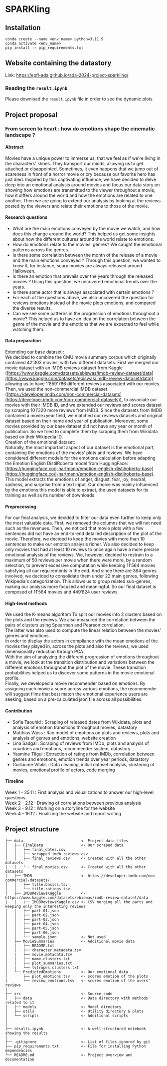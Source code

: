 # SPARKling

## Installation
```
conda create --name <env_name> python=3.11.9
conda activate <env_name>
pip install -r pip_requirements.txt
```

## Website containing the datastory 
Link: https://epfl-ada.github.io/ada-2024-project-sparkling/

### Reading the `result.ipynb`
Please download the `result.ipynb` file in order to see the dynamic plots

## Project proposal 

### From screen to heart : how do emotions shape the cinematic landscape ?

#### Abstract

Movies have a unique power to immerse us, that we feel as if we're living in the characters' shoes. They transport our minds, allowing us to get attached or disappointed. Sometimes, it even happens that we jump out of scareness in front of a horror movie or cry because our favorite hero has just died. Inspired by this captivating influence, we have decided to delve deep into an emotional analysis around movies and focus our data story on showing how emotions are transmitted to the viewer throughout a movie, how it differs around the world and how the emotions are related to one another. Then we are going to extend our analysis by looking at the reviews posted by the viewers and relate their emotions to those of the movie.

#### Research questions

* What are the main emotions conveyed by the movie we watch, and how does this change around the world? This helped us get some insights about how the different cultures around the world relate to emotions.  
* How do emotions relate to the movies’ genres? We caught the emotional patterns across the genres.  
* Is there some correlation between the month of the release of a movie and the main emotions conveyed ? Through this question, we wanted to know if, for instance, scary movies are always released around Halloween.  
* Is there an emotion that prevails over the years through the released movies ? Using this question, we uncovered emotional trends over the years.  
* Is there some actor that is always associated with certain emotions ?  
* For each of the questions above, we also uncovered the question for reviews emotions instead of the movie plots emotions, and compared the diverse results.  
* Can we see some patterns in the progression of emotions throughout a movie? This helped us to have an idea on the correlation between the genre of the movie and the emotions that we are expected to feel while watching them.


#### Data preparation

Extending our base dataset :  
We decided to combine the CMU movie summary corpus which originally contained 42’303 movies, with two different datasets. First we merged our movie dataset with an IMDB reviews dataset from Kaggle ([https://www.kaggle.com/datasets/ebiswas/imdb-review-dataset/data](https://www.kaggle.com/datasets/ebiswas/imdb-review-dataset/data)) allowing us to have 1'859'786 different reviews associated with our movies. Then, we used the non-commercial IMDB dataset ([https://developer.imdb.com/non-commercial-datasets](https://developer.imdb.com/non-commercial-datasets)), to associate our movies with their IMDB ID, and we extended our reviews and scores dataset by scraping 101’320 more reviews from IMDB. Since the datasets from IMDB contained a movie+year field, we matched our reviews datasets and original dataset based on their name and year of publication. Moreover, some movies provided by our base dataset did not have any year or month of publication. So we tried to complete them by scraping them from Wikidata based on their Wikipedia ID.  
Creation of the emotional dataset:  
Naturally, the most important aspect of our dataset is the emotional part, containing the emotions of the movies’ plots and reviews. We have considered different models for the emotions calculation before adapting the Emotion English DistilRoberta model from HuggingFace: [https://huggingface.co/j-hartmann/emotion-english-distilroberta-base](https://huggingface.co/j-hartmann/emotion-english-distilroberta-base). This model extracts the emotions of anger, disgust, fear, joy, neutral, sadness, and surprise from a text input. Our choice was mainly influenced by the emotions this model is able to extract, the used datasets for its training as well as its number of downloads.  

#### Preprocessing 
For our final analysis, we decided to filter our data even further to keep only the most valuable data. First, we removed the columns that we will not need such as the revenues. Then, we noticed that movie plots with a few sentences did not have an end-to-end detailed description of the plot of the movie. Therefore, we decided to keep the movies with more than 10 sentences to make our emotion analysis richer. We also decided to keep only movies that had at least 10 reviews to once again have a more precise emotional analysis of the reviews. We, however, decided to restrain to a maximum of 50 reviews per movie when there were more, by a random selection, to prevent excessive computation while keeping 11’564 movies satisfying all our requirements in the end. And since there are 364 genres involved, we decided to consolidate them under 22 main genres, following Wikipedia's categorization. This allows us to group related sub-genres, making our analysis more focused and meaningful. So our final dataset is composed of 11’564 movies and 449’824 user reviews.

#### High-level methods

We used the K-means algorithm To split our movies into 2 clusters based on the plots and the reviews. We also measured the correlation between the pairs of clusters using Spearman and Pearson correlation.  
The latter was also used to compute the linear relation between the movies’ genres and emotions.  
In order to display the actors in compliance with the mean emotions of the movies they played in, across the plots and also the reviews, we used dimensionality reduction through PCA.  
With the aim of analyzing the different progression of emotions throughout a movie, we look at the transition distribution and variations between the different emotions throughout the plot of the movie. These transition probabilities helped us to discover some patterns in the movie emotional profile.   
Finally, we developed a movie recommender based on emotions. By assigning each movie a score across various emotions, the recommender will suggest films that best match the emotional experience users are seeking, based on a pre-calculated json file across all possibilities.

#### Contribution

- Sofia Taouhid : Scraping of released dates from Wikidata, plots and analysis of emotion transitions throughout movies, datastory  
- Matthias Wyss : Ran model of emotions on plots and reviews, plots and analysis of genres and emotions, website creation  
- Lina Sadgal : Scraping of reviews from IMDb, plots and analysis of countries and emotions, recommender system, datastory  
- Yasmine Tligui : Extraction of ratings from IMDb, correlation between genres and emotions, emotion trends over year periods, datastory  
- Guillaume Vitalis : Data cleaning, initial dataset analysis, clustering of movies, emotional profile of actors, code merging

#### Timeline <br>
Week 1 - 25.11 : First analysis and visualizations to answer our high-level questions <br>
Week 2 - 2.12 : Drawing of correlations between previous analysis <br>
Week 3 - 9.12 : Working on a storyline for the website <br>
Week 4 -  16.12 : Finalizing the website and report writing <br>



## Project structure

```
├── data                          <- Project data files
│   ├── FinalData                 <- Our scraped data
│   │   ├── final_dates.csv
│   │   ├── scrapped_imdb_reviews.csv
│   │   ├── final_reviews.csv     <- Created with all the other datasets
│   │   └── final_movies.csv      <- Created with all the other datasets
│   ├── IMDB                      <- https://developer.imdb.com/non-commercial-datasets/
│   │   ├── title.basics.tsv
│   │   └── title.ratings.tsv
│   ├── IMDBReviewsKaggle         <- https://www.kaggle.com/datasets/ebiswas/imdb-review-dataset/data
│   │   ├── IMDBReviewsKaggle.csv <- CSV merging all the parts and keeping only the interesting reviews
│   │   ├── part-01.json
│   │   ├── part-02.json
│   │   ├── part-03.json
│   │   ├── part-04.json
│   │   ├── part-05.json
│   │   ├── part-06.json
│   │   └── sample.json           <- Not used
│   ├── MovieSummaries            <- Additional movie data
│   |   ├── README.txt
│   |   ├── character.metadata.tsv
│   |   ├── movie.metadata.tsv
│   |   ├── name.clusters.txt
│   |   ├── plot_summaries.txt
│   |   └── tvtropes.clusters.txt
|   └── PredictedEmotions         <- Our emotional data
│       ├── plot_emotions.tsv     <- scores emotion of the plots
|       └── review_emotions.tsv   <- scores emotion of the users' reviews
│
├── src                           <- Source code
│   ├── data                      <- Data directory with methods related to it
│   ├── models                    <- Model directory
│   ├── utils                     <- Utility directory & plots
│   └── scripts                   <- Additional scripts
│                        
│
├── results.ipynb                 <- A well-structured notebook showing the results
│
├── .gitignore                    <- List of files ignored by git
├── pip_requirements.txt          <- File for installing Python dependencies
└── README.md                     <- Project overview and documentation
```
